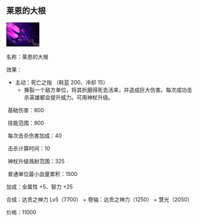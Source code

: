 ## 莱恩的大根

![](src/icon/mjz_dagon.png)

名称：莱恩的大根

效果：

- 主动：死亡之指	（耗蓝 200、冷却 15）
  - 撕裂一个敌方单位，将其折磨得死去活来，并造成巨大伤害。每次成功击杀英雄都会提升威力。可用神杖升级。

​	基础伤害：800

​	技能范围：900

​	每次击杀伤害加成：40

​	击杀计算时间：10

​	神杖升级溅射范围：325

​	普通单位最小血量累积：1500

加成：全属性 +5、智力 +25

合成：达贡之神力 Lv5（7700） + 卷轴：达贡之神力（1250） + 慧光（2050）

价格：11000









